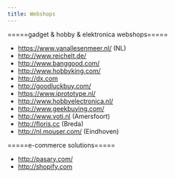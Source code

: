 ```yaml
---
title: Webshops
---
```


=====gadget & hobby & elektronica webshops=====
* https://www.vanallesenmeer.nl/ (NL)
* http://www.reichelt.de/
* http://www.banggood.com/
* http://www.hobbyking.com/
* http://dx.com
* http://goodluckbuy.com/
* https://www.iprototype.nl/
* http://www.hobbyelectronica.nl/
* http://www.geekbuying.com/
* http://www.voti.nl (Amersfoort)
* http://floris.cc (Breda)
* http://nl.mouser.com/ (Eindhoven)

=====e-commerce solutions=====
* http://pasary.com/ 
* http://shopify.com

